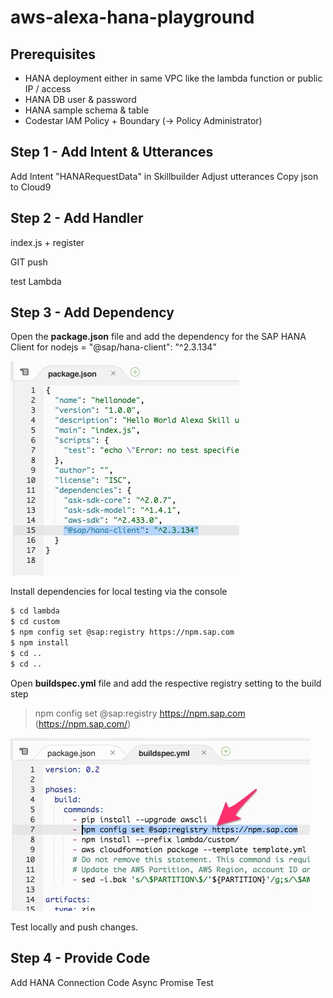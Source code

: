 # aws-alexa-hana-playground

## Prerequisites

- HANA deployment either in same VPC like the lambda function or public IP / access
- HANA DB user & password
- HANA sample schema & table
- Codestar IAM Policy + Boundary (-> Policy Administrator)

## Step 1 - Add Intent & Utterances

Add Intent "HANARequestData" in Skillbuilder
Adjust utterances
Copy json to Cloud9

## Step 2 - Add Handler 

index.js + register

GIT push

test Lambda

## Step 3 - Add Dependency

Open the **package.json** file and add the dependency for the SAP HANA Client for nodejs = "@sap/hana-client": "^2.3.134"

![image](../assets/2_alexa-hana-sbx_-_AWS_Cloud9.jpg)

Install dependencies for local testing via the console

```bash
$ cd lambda
$ cd custom
$ npm config set @sap:registry https://npm.sap.com
$ npm install
$ cd ..
$ cd ..
```

Open **buildspec.yml** file and add the respective registry setting to the build step
> npm config set @sap:registry https://npm.sap.com (https://npm.sap.com/)

![image](../assets/2_alexa-hana-sbx_-_AWS_Cloud9_yml.jpg)

Test locally and push changes.

## Step 4 - Provide Code

Add HANA Connection Code
Async Promise
Test